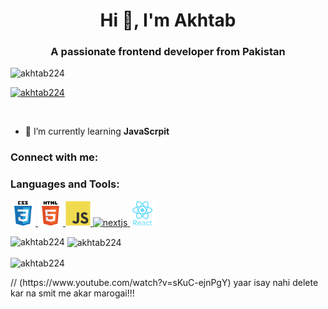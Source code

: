 <h1 align="center">Hi 👋, I'm Akhtab</h1>
<h3 align="center">A passionate frontend developer from Pakistan</h3>

<p align="left"> <img src="https://komarev.com/ghpvc/?username=akhtab224&label=Profile%20views&color=0e75b6&style=flat" alt="akhtab224" /> </p>

<p align="left"> <a href="https://github.com/ryo-ma/github-profile-trophy"><img src="https://github-profile-trophy.vercel.app/?username=akhtab224" alt="akhtab224" /></a> </p>

<p align="left"> <a href="https://twitter.com/" target="blank"><img src="https://img.shields.io/twitter/follow/?logo=twitter&style=for-the-badge" alt="" /></a> </p>

- 🌱 I’m currently learning **JavaScrpit**

<h3 align="left">Connect with me:</h3>
<p align="left">
</p>

<h3 align="left">Languages and Tools:</h3>
<p align="left"> <a href="https://www.w3schools.com/css/" target="_blank" rel="noreferrer"> <img src="https://raw.githubusercontent.com/devicons/devicon/master/icons/css3/css3-original-wordmark.svg" alt="css3" width="40" height="40"/> </a> <a href="https://www.w3.org/html/" target="_blank" rel="noreferrer"> <img src="https://raw.githubusercontent.com/devicons/devicon/master/icons/html5/html5-original-wordmark.svg" alt="html5" width="40" height="40"/> </a> <a href="https://developer.mozilla.org/en-US/docs/Web/JavaScript" target="_blank" rel="noreferrer"> <img src="https://raw.githubusercontent.com/devicons/devicon/master/icons/javascript/javascript-original.svg" alt="javascript" width="40" height="40"/> </a> <a href="https://nextjs.org/" target="_blank" rel="noreferrer"> <img src="https://cdn.worldvectorlogo.com/logos/nextjs-2.svg" alt="nextjs" width="40" height="40"/> </a> <a href="https://reactjs.org/" target="_blank" rel="noreferrer"> <img src="https://raw.githubusercontent.com/devicons/devicon/master/icons/react/react-original-wordmark.svg" alt="react" width="40" height="40"/> </a> </p>

<p><img align="left" src="https://github-readme-stats.vercel.app/api/top-langs?username=akhtab224&show_icons=true&locale=en&layout=compact" alt="akhtab224" /></p>

<p>&nbsp;<img align="center" src="https://github-readme-stats.vercel.app/api?username=akhtab224&show_icons=true&locale=en" alt="akhtab224" /></p>

<p><img align="center" src="https://github-readme-streak-stats.herokuapp.com/?user=akhtab224&" alt="akhtab224" /></p>
// (https://www.youtube.com/watch?v=sKuC-ejnPgY) yaar isay nahi delete kar na smit me akar marogai!!!
